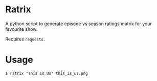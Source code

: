 # Ratrix
A python script to generate episode vs season ratings matrix for your favourite show.

Requires `requests`.

# Usage
```
$ ratrix "This Is Us" this_is_us.png
```
